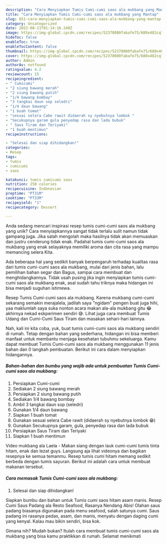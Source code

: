 ```yaml
---
description: "Cara Menyiapkan Tumis Cumi-cumi saos ala mukbang yang Mantap"
title: "Cara Menyiapkan Tumis Cumi-cumi saos ala mukbang yang Mantap"
slug: 651-cara-menyiapkan-tumis-cumi-cumi-saos-ala-mukbang-yang-mantap
category: Uncategorized
date: 2022-08-11T01:14:16.240Z
image: https://img-global.cpcdn.com/recipes/52378080fabafe75/680x482cq70/tumis-cumi-cumi-saos-ala-mukbang-foto-resep-utama.jpg
hideToc: false
enableToc: true
enableTocContent: false
thumbnail: https://img-global.cpcdn.com/recipes/52378080fabafe75/680x482cq70/tumis-cumi-cumi-saos-ala-mukbang-foto-resep-utama.jpg
cover: https://img-global.cpcdn.com/recipes/52378080fabafe75/680x482cq70/tumis-cumi-cumi-saos-ala-mukbang-foto-resep-utama.jpg
author: Admin
authorAv: notfound
ratingvalue: 4.2
reviewcount: 15
recipeingredient:
- " Cumicumi"
- "2 siung bawang merah"
- "2 siung bawang putih"
- "1/4 bawang bombay"
- "3 tangkai daun sop seledri"
- "1/4 daun bawang"
- "1 buah tomat"
- "sesuai selera Cabe rawit didaerah sy nyebutnya lombok "
- "Secukupnya garam gula penyedap rasa dan lada bubuk"
- " Saus Tiram dan Teriyaki"
- "1 buah mentimun"
recipeinstructions:

- "Selesai dan siap dihidangkan!"
categories:
- Resep
tags:
- tumis
- cumicumi
- saos

katakunci: tumis cumicumi saos 
nutrition: 250 calories
recipecuisine: Indonesian
preptime: "PT31M"
cooktime: "PT33M"
recipeyield: "1"
recipecategory: Dessert

---
```





Anda sedang mencari inspirasi resep tumis cumi-cumi saos ala mukbang yang unik? Cara menyiapkannya sangat tidak terlalu sulit namun tidak gampang juga. Jika salah mengolah maka hasilnya tidak akan memuaskan dan justru cenderung tidak enak. Padahal tumis cumi-cumi saos ala mukbang yang enak selayaknya memiliki aroma dan cita rasa yang mampu memancing selera Kita.





Ada beberapa hal yang sedikit banyak berpengaruh terhadap kualitas rasa dari tumis cumi-cumi saos ala mukbang, mulai dari jenis bahan, lalu pemilihan bahan segar dan Bagus, sampai cara membuat dan menghidangkannya. Tidak usah pusing jika ingin menyiapkan tumis cumi-cumi saos ala mukbang enak,      asal sudah tahu triknya maka hidangan ini bisa menjadi suguhan istimewa.














Resep Tumis Cumi-cumi saos ala mukbang. Karena mukbang cumi-cumi sekarang semakin merajalela, jadilah saya &#34;ngidam&#34; pengen buat juga hihi, yaa maklumlah saya suka nonton acara makan ala-ala mukbang gitu 😂 akhirnya nekad eskperimen sendiri 😅. Lihat juga cara membuat Tumis Udang dan Cumi-Cumi Saus Tiram dan masakan sehari-hari lainnya.






Nah, kali ini kita coba, yuk, buat tumis cumi-cumi saos ala mukbang sendiri di rumah. Tetap dengan bahan yang sederhana, hidangan ini bisa memberi manfaat untuk membantu menjaga kesehatan tubuhmu sekeluarga. Kamu dapat membuat Tumis Cumi-cumi saos ala mukbang menggunakan 11 jenis bahan dan 0 langkah pembuatan. Berikut ini cara dalam menyiapkan hidangannya.

<!--inarticleads1-->

##### Bahan-bahan dan bumbu yang wajib ada untuk pembuatan Tumis Cumi-cumi saos ala mukbang:

1. Persiapkan  Cumi-cumi
1. Sediakan 2 siung bawang merah
1. Persiapkan 2 siung bawang putih
1. Sediakan 1/4 bawang bombay
1. Ambil 3 tangkai daun sop (seledri)
1. Gunakan 1/4 daun bawang
1. Siapkan 1 buah tomat
1. Gunakan sesuai selera Cabe rawit (didaerah sy nyebutnya lombok 😁)
1. Gunakan Secukupnya garam, gula, penyedap rasa dan lada bubuk
1. Persiapkan  Saus Tiram dan Teriyaki
1. Siapkan 1 buah mentimun


Video mukbang ala Laela - Makan siang dengan lauk cumi-cumi tumis tinta hitam, enak dan lezat guys. Langsung aja lihat videonya dan bagikan resepnya ke semua temanmu. Resep tumis cumi hitam memang sedikit berbeda dengan tumis sayuran. Berikut ini adalah cara untuk membuat makanan tersebut. 

<!--inarticleads2-->

##### Cara memasak Tumis Cumi-cumi saos ala mukbang:


1. Selesai dan siap dihidangkan!

Siapkan bumbu dan bahan untuk Tumis cumi saos hitam asam manis. Resep Cumi Saus Padang ala Resto Seafood, Rasanya Nendang Abis! Olahan saus padang biasanya digunakan pada menu seafood, salah satunya cumi. Saus padang ini rasanya pedas, asam, dan manis, menyatu dengan daging cumi yang kenyal. Kalau mau bikin sendiri, bisa kok. 

Gimana nih? Mudah bukan? Itulah cara membuat tumis cumi-cumi saos ala mukbang yang bisa kamu praktikkan di rumah. Selamat menikmati
